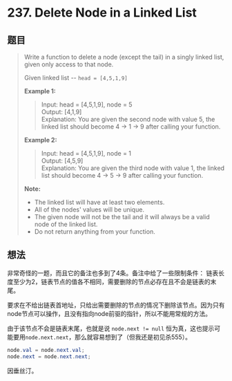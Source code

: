 # 237. Delete Node in a Linked List

## 题目

>Write a function to delete a node (except the tail) in a singly linked list, given only access to that node.
>
>Given linked list -- `head = [4,5,1,9]`
>
>**Example 1:**
>
>>Input: head = [4,5,1,9], node = 5  
>>Output: [4,1,9]  
>>Explanation: You are given the second node with value 5, the linked list should become 4 -> 1 -> 9 after calling your function.
>
>**Example 2:**
>
>>Input: head = [4,5,1,9], node = 1  
>>Output: [4,5,9]  
>>Explanation: You are given the third node with value 1, the linked list should become 4 -> 5 -> 9 after calling your function.
>
>**Note:**
>
> - The linked list will have at least two elements.
> - All of the nodes' values will be unique.
> - The given node will not be the tail and it will always be a valid node of the linked list.
> - Do not return anything from your function.

## 想法

非常奇怪的一题，而且它的备注也多到了4条。备注中给了一些限制条件： 链表长度至少为2，链表节点的值各不相同，需要删除的节点必存在且不会是链表的末尾。

要求在不给出链表首地址，只给出需要删除的节点的情况下删除该节点。因为只有node节点可以操作，且没有指向node前驱的指针，所以不能用常规的方法。

由于该节点不会是链表末尾，也就是说 `node.next != null` 恒为真，这也提示可能要用`node.next.next`，那么就容易想到了（但我还是初见杀555）。

```java
node.val = node.next.val;
node.next = node.next.next;
```

因垂丝汀。
